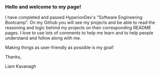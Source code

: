 ### Hello and welcome to my page!

I have completed and passed HyperionDev's "Software Engineering Bootcamp". On my Github you will see my projects and be able to read the reasoning and logic behind my projects on their corresponding README pages. I love to use lots of comments to help me learn and to help people understand and follow along with me.

Making things as user-friendly as possible is my goal!

Thanks,

Liam Kavanagh
